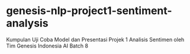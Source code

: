 # genesis-nlp-project1-sentiment-analysis
Kumpulan Uji Coba Model dan Presentasi Projek 1 Analisis Sentimen oleh Tim Genesis Indonesia AI Batch 8
